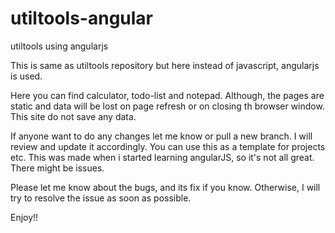 # utiltools-angular
utiltools using angularjs

This is same as utiltools repository but here instead of javascript, angularjs is used.

Here you can find calculator, todo-list and notepad. Although, the pages are static and data will be lost on page refresh
or on closing th browser window. This site do not save any data. 

If anyone want to do any changes let me know or pull a new branch. I will review and update it accordingly.
You can use this as a template for projects etc. This was made when i started learning angularJS, so it's not all great. There might
be issues.

Please let me know about the bugs, and its fix if you know. Otherwise, I will try to resolve the issue as soon as possible.

Enjoy!!


